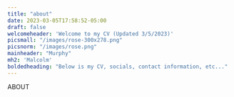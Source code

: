 ```yaml
---
title: "about"
date: 2023-03-05T17:58:52-05:00
draft: false
welcomeheader: 'Welcome to my CV (Updated 3/5/2023)'
picsmall: "/images/rose-300x278.png"
picsnorm: "/images/rose.png"
mainheader: "Murphy"
mh2: 'Malcolm'
boldedheading: "Below is my CV, socials, contact information, etc..."
---
```

ABOUT